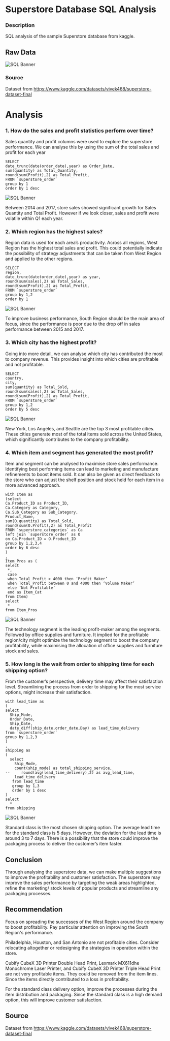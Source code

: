 # Superstore Database SQL Analysis

### Description
SQL analysis of the sample Superstore database from kaggle.

## Raw Data
<picture>
 <img alt="SQL Banner" src="rawdata.png">
</picture>

### Source
Dataset from https://www.kaggle.com/datasets/vivek468/superstore-dataset-final

# Analysis
### 1. How do the sales and profit statistics perform over time?

Sales quantity and profit columns were used to explore the superstore performance. We can analyse this by using the sum of the total sales and profit for each year

```
SELECT 
date_trunc(date(order_date),year) as Order_Date,
sum(quantity) as Total_Quantity,
round(sum(Profit),2) as Total_Profit,
FROM `superstore_order`
group by 1
order by 1 desc
```

<picture>
 <img alt="SQL Banner" src="analysis1.png">
</picture>

Between 2014 and 2017, store sales showed significant growth for Sales Quantity and Total Profit. However if we look closer, sales and profit were volatile within Q1 each year.

### 2. Which region has the highest sales?

Region data is used for each area’s productivity. Across all regions, West Region has the highest total sales and profit. This could potentially indicate the possibility of strategy adjustments that can be taken from West Region and applied to the other regions.

```
SELECT 
region,
date_trunc(date(order_date),year) as year, 
round(sum(sales),2) as Total_Sales,
round(sum(Profit),2) as Total_Profit,
FROM `superstore_order`
group by 1,2
order by 1
```

<picture>
 <img alt="SQL Banner" src="analysis2.png">
</picture>

To improve business performance, South Region should be the main area of focus, since the performance is poor due to the drop off in sales performance between 2015 and 2017.

### 3. Which city has the highest profit?

Going into more detail, we can analyse which city has contributed the most to company revenue. This provides insight into which cities are profitable and not profitable.

```
SELECT 
country,
city,
sum(quantity) as Total_Sold,
round(sum(sales),2) as Total_Sales,
round(sum(Profit),2) as Total_Profit,
FROM `superstore_order`
group by 1,2
order by 5 desc
```

<picture>
 <img alt="SQL Banner" src="analysis3.png">
</picture>

New York, Los Angeles, and Seattle are the top 3 most profitable cities. These cities generate most of the total items sold across the United States, which significantly contributes to the company profitability.

### 4. Which item and segment has generated the most profit?

Item and segment can be analysed to maximise store sales performance. Identifying best performing items can lead to marketing and manufacture refinements to boost items sold. It can also be given as direct feedback to the store who can adjust the shelf position and stock held for each item in a more advanced approach.

```
with Item as 
(select
Ca.Product_ID as Product_ID,
Ca.Category as Category,
Ca.Sub_Category as Sub_Category,
Product_Name,
sum(O.quantity) as Total_Sold,
round(sum(O.Profit),2) as Total_Profit
FROM `superstore_categories` as Ca
left join `superstore_order` as O
on Ca.Product_ID = O.Product_ID
group by 1,2,3,4
order by 6 desc
)
,
Item_Pros as (
select
 *,
 case 
 when Total_Profit > 4000 then ‘Profit Maker’
 when Total_Profit between 0 and 4000 then ‘Volume Maker’
 else ‘Not Profitable’
 end as Item_Cat
from Item)
select
 *
from Item_Pros
```

<picture>
 <img alt="SQL Banner" src="analysis4.png">
</picture>

The technology segment is the leading profit-maker among the segments. Followed by office supplies and furniture. It implied for the profitable region/city might optimize the technology segment to boost the company profitability, while maximising the allocation of office supplies and furniture stock and sales.

### 5. How long is the wait from order to shipping time for each shipping option?

From the customer’s perspective, delivery time may affect their satisfaction level. Streamlining the process from order to shipping for the most service options, might increase their satisfaction.

```
with lead_time as 
(
select
  Ship_Mode,
  Order_Date,
  Ship_Date,
  date_diff(ship_date,order_date,Day) as lead_time_delivery 
from `superstore_order`
group by 1,2,3
)
,
shipping as
(
  select
    Ship_Mode,
    count(ship_mode) as total_shipping_service,
--     round(avg(lead_time_delivery),2) as avg_lead_time,
    lead_time_delivery
   from lead_time
   group by 1,3
   order by 1 desc
)
select
  *
from shipping
```

<picture>
 <img alt="SQL Banner" src="analysis5.png">
</picture>

Standard class is the most chosen shipping option. The average lead time for the standard class is 5 days. However, the deviation for the lead time is around 3 to 7 days. There is a possibility that the store could improve the packaging process to deliver the customer’s item faster.

## Conclusion
Through analysing the superstore data, we can make multiple suggestions to improve the profitability and customer satisfaction. The superstore may improve the sales performance by targeting the weak areas highlighted, refine the marketing/ stock levels of popular products and streamline any packaging processes.

## Recommendation
Focus on spreading the successes of the West Region around the company to boost profitability. Pay particular attention on improving the South Region's performance.

Philadelphia, Houston, and San Antonio are not profitable cities. Consider relocating altogether or redesigning the strategies in operation within the store.

Cubify CubeX 3D Printer Double Head Print, Lexmark MX611dhe Monochrome Laser Printer, and Cubify CubeX 3D Printer Triple Head Print are not very profitable items. They could be removed from the item lines. Since the items directly contributed to a loss in profitability.

For the standard class delivery option, improve the processes during the item distribution and packaging. Since the standard class is a high demand option, this will improve customer satisfaction.

## Source
Dataset from https://www.kaggle.com/datasets/vivek468/superstore-dataset-final


